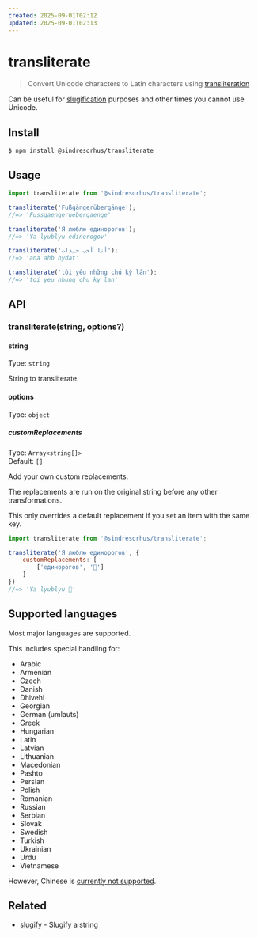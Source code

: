 ```yaml
---
created: 2025-09-01T02:12
updated: 2025-09-01T02:13
---
```

# transliterate

> Convert Unicode characters to Latin characters using [transliteration](https://en.wikipedia.org/wiki/Transliteration)

Can be useful for [slugification](https://github.com/sindresorhus/slugify) purposes and other times you cannot use Unicode.

## Install

```
$ npm install @sindresorhus/transliterate
```

## Usage

```js
import transliterate from '@sindresorhus/transliterate';

transliterate('Fußgängerübergänge');
//=> 'Fussgaengeruebergaenge'

transliterate('Я люблю единорогов');
//=> 'Ya lyublyu edinorogov'

transliterate('أنا أحب حيدات');
//=> 'ana ahb hydat'

transliterate('tôi yêu những chú kỳ lân');
//=> 'toi yeu nhung chu ky lan'
```

## API

### transliterate(string, options?)

#### string

Type: `string`

String to transliterate.

#### options

Type: `object`

##### customReplacements

Type: `Array<string[]>`\
Default: `[]`

Add your own custom replacements.

The replacements are run on the original string before any other transformations.

This only overrides a default replacement if you set an item with the same key.

```js
import transliterate from '@sindresorhus/transliterate';

transliterate('Я люблю единорогов', {
	customReplacements: [
		['единорогов', '🦄']
	]
})
//=> 'Ya lyublyu 🦄'
```

## Supported languages

Most major languages are supported.

This includes special handling for:

- Arabic
- Armenian
- Czech
- Danish
- Dhivehi
- Georgian
- German (umlauts)
- Greek
- Hungarian
- Latin
- Latvian
- Lithuanian
- Macedonian
- Pashto
- Persian
- Polish
- Romanian
- Russian
- Serbian
- Slovak
- Swedish
- Turkish
- Ukrainian
- Urdu
- Vietnamese

However, Chinese is [currently not supported](https://github.com/sindresorhus/transliterate/issues/1).

## Related

- [slugify](https://github.com/sindresorhus/slugify) - Slugify a string
